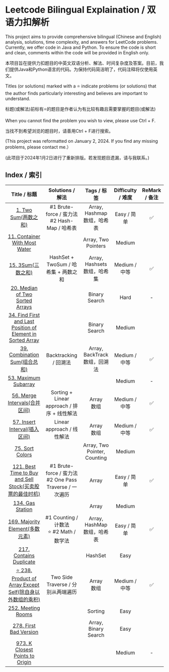 # Leetcode Bilingual Explaination / 双语力扣解析

This project aims to provide comprehensive bilingual (Chinese and English) analysis, solutions, time complexity, and answers for LeetCode problems. Currently, we offer code in Java and Python. To ensure the code is short and clean, comments within the code will be provided in English only.

本项目旨在提供力扣题目的中英文双语分析、解法、时间复杂度及答案。目前，我们提供Java和Python语言的代码。为保持代码简洁明了，代码注释将仅使用英文。

Titles (or solutions) marked with a ⭐️ indicate problems (or solutions) that the author finds particularly interesting and believes are important to understand.

标题(或解法)前标有⭐️的题目是作者认为有比较有趣且需要掌握的题目(或解法)

When you cannot find the problem you wish to view, please use Ctrl + F.

当找不到希望浏览的题目时，请善用Ctrl + F进行搜索。

(This project was reformatted on January 2, 2024. If you find any missing problems, please contact me.）

(此项目于2024年1月2日进行了重新排版。若发现题目遗漏，请与我联系。)

## Index / 索引

|                                                             Title / 标题                                                             |                        Solutions / 解法                        |            Tags / 标签            | Difficulty / 难度 | ReMark / 备注 |
| :-----------------------------------------------------------------------------------------------------------------------------------: | :------------------------------------------------------------: | :--------------------------------: | :---------------: | :-----------: |
|                                            [1. Two Sum(两数之和)](/Solution/0001_Two_Sum.md)                                            |       #1 Brute-force / 蛮力法<br />#2 Hash-Map / 哈希表       |  Array, Hashmap<br />数组，哈希表  |    Easy / 简单    |      ✅      |
|                               [11. Container With Most Water](/Solution/0011_Container_With_Most_Water.md)                               |                                                                |        Array, Two Pointers        |      Medium      |              |
|                                               [15. 3Sum(三数之和)](/Solution/0015_3Sum.md)                                               |              HashSet + TwoSum / 哈希集 + 两数之和              | Array, Hashsets<br />数组，哈希集 |   Medium / 中等   |      ✅      |
|                                  [20. Median of Two Sorted Arrays](/Solution/0020_Valid_Parenthesis.md)                                  |                                                                |           Binary Search           |       Hard       |       -       |
| [34. Find First and Last Position of Element in Sorted Array](/Solution/0034_Find_First_and_Last_Position_of_Element_in_Sorted_Array.md) |                                                                |           Binary Search           |      Medium      |              |
|                                    [39. Combination Sum(组合总和)](/Solution/0039_Combination_Sum.md)                                    |                     Backtracking / 回溯法                     | Array, BackTrack<br />数组，回溯法 |   Medium / 中等   |      ✅      |
|                                        [53. Maximum Subarray](Solution/0053_Maximum_Subarray.md)                                        |                                                                |                                    |      Medium      |       -       |
|                                    [56. Merge Intervals(合并区间)](/Solution/0056_Merge_Intervals.md)                                    |          Sorting + Linear approach / 排序 + 线性解法          |          Array<br />数组          |   Medium / 中等   |      ✅      |
|                                    [57. Insert Interval(插入区间)](/Solution/0057_Insert_Interval.md)                                    |                   Linear approach / 线性解法                   |          Array<br />数组          |   Medium / 中等   |      ✅      |
|                                             [75. Sort Colors](/Solution/0075_Sort_Colors.md)                                             |                                                                |    Array, Two Pointer, Counting    |      Medium      |              |
|              [121. Best Time to Buy and Sell Stock(买卖股票的最佳时机)](/Solution/0121_Best_Time_to_Buy_and_Sell_Stock.md)              | #1 Brute-force / 蛮力法<br />#2 One Pass Traverse / 一次遍历 |               Array               |    Easy / 简单    |      ✅      |
|                                            [134. Gas Station](/Solution/0134_Gas_Station.md)                                            |                                                                |               Array               |      Medium      |              |
|                                  [169. Majority Element(多数元素)](/Solution/0169_Majority_Element.md)                                  |       #1 Counting / 计数法<br />⭐️ #2 Math / 数学法       |  Array, HashMap<br />数组，哈希表  |    Easy / 简单    |      ✅      |
|                                     [217. Contains Duplicate](/Solution/0217_Contains_Duplicate.md)                                     |                                                                |              HashSet              |       Easy       |              |
|              [⭐️ 238. Product of Array Except Self(除自身以外数组的乘积)](/Solution/0238_Product_of_Array_Except_Self.md)              |               Two Side Traverse / 分别从两端遍历               |          Array<br />数组          |   Medium / 中等   |      ✅      |
|                                          [252. Meeting Rooms](/Solution/0252_Meeting_Rooms.md)                                          |                                                                |              Sorting              |       Easy       |              |
|                                      [278. First Bad Version](/Solution/0278_First_Bad_Version.md)                                      |                                                                |        Array, Binary Search        |       Easy       |              |
|                              [973. K Closest Points to Origin](/Solution/0973_K_Close_Points_To_Origin.md)                              |                                                                |                                    |      Medium      |       -       |
